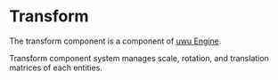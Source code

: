# Transform

The transform component is a component of [uwu Engine](../../README.md).

Transform component system manages scale, rotation, and translation matrices of each entities.
